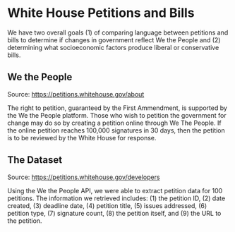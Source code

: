# White House Petitions and Bills
We have two overall goals (1) of comparing language between petitions and bills to determine if changes in government reflect We the People and (2) determining what socioeconomic factors produce liberal or conservative bills.

## We the People
Source: https://petitions.whitehouse.gov/about

The right to petition, guaranteed by the First Ammendment, is supported by the We the People platform. Those who wish to petition the government for change may do so by creating a petition online through We The People. If the online petition reaches 100,000 signatures in 30 days, then the petition is to be reviewed by the White House for response.

## The Dataset
Source: https://petitions.whitehouse.gov/developers

Using the We the People API, we were able to extract petition data for 100 petitions. The information we retrieved includes:
(1) the petition ID, (2) date created, (3) deadline date, (4) petition title, (5) issues addressed, (6) petition type, (7) signature count, (8) the petition itself, and (9) the URL to the petition.

